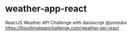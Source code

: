 # weather-app-react

 ReactJS Weather API Challenge with danascript @youtube 
 https://theultimateapichallenge.com/weather-api-react
 
 
